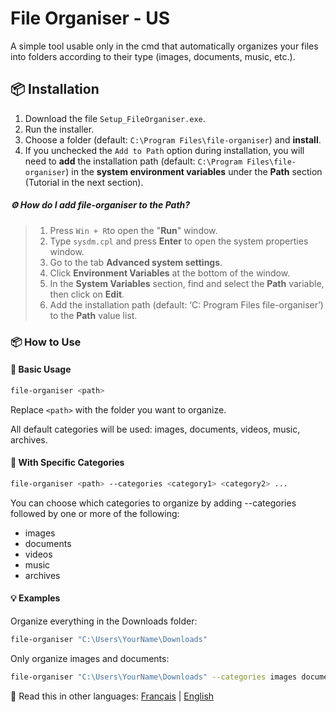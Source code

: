 # File Organiser - US

A simple tool usable only in the cmd that automatically organizes your files into folders according to their type (images, documents, music, etc.).

## 📦 Installation

1. Download the file `Setup_FileOrganiser.exe`.
2. Run the installer.
3. Choose a folder (default: `C:\Program Files\file-organiser`) and **install**.
4. If you unchecked the `Add to Path` option during installation, you will need to **add** the installation path (default: `C:\Program Files\file-organiser`) in the **system environment variables** under the **Path** section (Tutorial in the next section).

##### ⚙️ How do I add file-organiser to the Path?
> 1. Press `Win + R`to open the "**Run**" window.
> 2. Type `sysdm.cpl` and press **Enter** to open the system properties window.
> 3. Go to the tab **Advanced system settings**.
> 4. Click **Environment Variables** at the bottom of the window.
> 5. In the **System Variables** section, find and select the **Path** variable, then click on **Edit**.
> 6. Add the installation path (default: ‘C: Program Files file-organiser’) to the **Path** value list.

### 📦 How to Use

#### 🔹 Basic Usage

```bash
file-organiser <path>
```

Replace `<path>` with the folder you want to organize.

All default categories will be used: images, documents, videos, music, archives.

#### 🔹 With Specific Categories
```bash
file-organiser <path> --categories <category1> <category2> ...
```
You can choose which categories to organize by adding --categories followed by one or more of the following:
- images
- documents
- videos
- music
- archives

#### 💡 Examples
Organize everything in the Downloads folder:
```bash
file-organiser "C:\Users\YourName\Downloads"
```

Only organize images and documents:
```bash
file-organiser "C:\Users\YourName\Downloads" --categories images documents
```

📘 Read this in other languages: [Français](README.fr.md) | [English](README.md)
